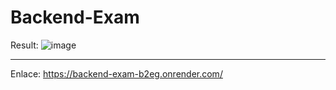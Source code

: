 # Backend-Exam

Result:
![image](https://github.com/WilsonG08/Backend-Exam/assets/117754219/1d3b23c3-74e0-4259-b76e-46827b21ff6d)

------

Enlace:
https://backend-exam-b2eg.onrender.com/

